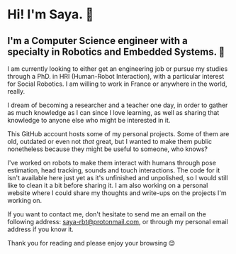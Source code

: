 # Hi! I'm Saya. 👋

## I'm a Computer Science engineer with a specialty in Robotics and Embedded Systems. 🤖

I am currently looking to either get an engineering job or pursue my studies through a PhD. in HRI (Human-Robot Interaction), with a particular interest for Social Robotics. I am willing to work in France or anywhere in the world, really.

I dream of becoming a researcher and a teacher one day, in order to gather as much knowledge as I can since I love learning, as well as sharing that knowledge to anyone else who might be interested in it.

This GitHub account hosts some of my personal projects. Some of them are old, outdated or even not *that* great, but I wanted to make them public nonetheless because they might be useful to someone, who knows?

I've worked on robots to make them interact with humans through pose estimation, head tracking, sounds and touch interactions. The code for it isn't available here just yet as it's unfinished and unpolished, so I would still like to clean it a bit before sharing it. I am also working on a personal website where I could share my thoughts and write-ups on the projects I'm working on.

If you want to contact me, don't hesitate to send me an email on the following address: saya-rbt@protonmail.com, or through my personal email address if you know it.

Thank you for reading and please enjoy your browsing 😊
